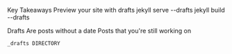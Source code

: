 Key Takeaways
	Preview your site with drafts
		jekyll serve --drafts
		jekyll build --drafts

Drafts
	Are posts without a date
	Posts that you're still working on

	_drafts DIRECTORY





